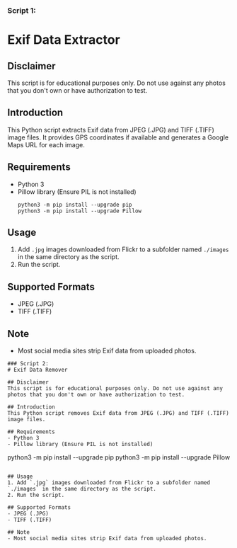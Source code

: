 ### Script 1:
# Exif Data Extractor

## Disclaimer
This script is for educational purposes only. Do not use against any photos that you don't own or have authorization to test.

## Introduction
This Python script extracts Exif data from JPEG (.JPG) and TIFF (.TIFF) image files. It provides GPS coordinates if available and generates a Google Maps URL for each image.

## Requirements
- Python 3
- Pillow library (Ensure PIL is not installed)
  ```
  python3 -m pip install --upgrade pip
  python3 -m pip install --upgrade Pillow
  ```

## Usage
1. Add `.jpg` images downloaded from Flickr to a subfolder named `./images` in the same directory as the script.
2. Run the script.

## Supported Formats
- JPEG (.JPG)
- TIFF (.TIFF)

## Note
- Most social media sites strip Exif data from uploaded photos.

```
### Script 2:
# Exif Data Remover

## Disclaimer
This script is for educational purposes only. Do not use against any photos that you don't own or have authorization to test.

## Introduction
This Python script removes Exif data from JPEG (.JPG) and TIFF (.TIFF) image files.

## Requirements
- Python 3
- Pillow library (Ensure PIL is not installed)
  ```
  python3 -m pip install --upgrade pip
  python3 -m pip install --upgrade Pillow
  ```

## Usage
1. Add `.jpg` images downloaded from Flickr to a subfolder named `./images` in the same directory as the script.
2. Run the script.

## Supported Formats
- JPEG (.JPG)
- TIFF (.TIFF)

## Note
- Most social media sites strip Exif data from uploaded photos.

